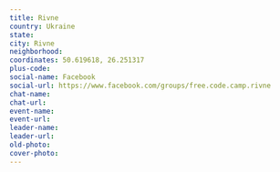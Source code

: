 ```yaml
---
title: Rivne
country: Ukraine
state: 
city: Rivne
neighborhood: 
coordinates: 50.619618, 26.251317
plus-code:
social-name: Facebook
social-url: https://www.facebook.com/groups/free.code.camp.rivne
chat-name:
chat-url:
event-name:
event-url:
leader-name:
leader-url:
old-photo: 
cover-photo:
---
```

